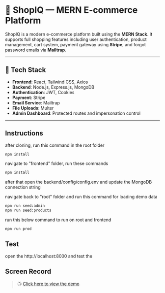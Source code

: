 # 🛒 ShopIQ — MERN E-commerce Platform

ShopIQ is a modern e-commerce platform built using the **MERN Stack**. It supports full shopping features including user authentication, product management, cart system, payment gateway using **Stripe**, and forgot password emails via **Mailtrap**.

---

## 🚀 Tech Stack

- **Frontend**: React, Tailwind CSS, Axios
- **Backend**: Node.js, Express.js, MongoDB
- **Authentication**: JWT, Cookies
- **Payment**: Stripe
- **Email Service**: Mailtrap
- **File Uploads**: Multer
- **Admin Dashboard**: Protected routes and impersonation control

---

## Instructions

after cloning, run this command in the root folder
```bash
npm install
```
navigate to "frontend" folder, run these commands 
```bash
npm install
```
after that open the backend/config/config.env
and update the MongoDB connection string

navigate back to "root" folder and run this command for loading demo data
```bash
npm run seed:admin
npm run seed:products
```

run this below command to run on root and frontend
```bash
npm run prod
```


## Test
open the http://localhost:8000 and test the 

## Screen Record

> 📺 [Click here to view the demo](https://drive.google.com/file/d/1vcMxAjsMguXOA6zZjVbJGS_C_qjRvKCw/view?usp=sharing)
